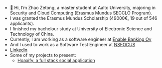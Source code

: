 - 👋 Hi, I’m Zhao Zetong, a master student at Aalto University, majoring in Security and Cloud Computing (Erasmus Mundus SECCLO Program). 
- I was granted the Erasmus Mundus Scholarship (49000€, 19 out of 546 applicants).
- I finished my bachelour study at University of Electronic Science and Technology of China.
- Currently, I am working as a software engineer at [Enable Banking Oy](https://enablebanking.com/)
- And I used to work as a Software Test Engineer at [NSFOCUS](https://nsfocusglobal.com/)
- [Linkedin](https://www.linkedin.com/in/zetong-zhao-3286b71b8/)
- Some of my projects to present:
  - [Hoaxify, a full stack social application](https://github.com/Agachily/tdd-spring-reacet)

<!---
Agachily/Agachily is a ✨ special ✨ repository because its `README.md` (this file) appears on your GitHub profile.
You can click the Preview link to take a look at your changes.
--->
